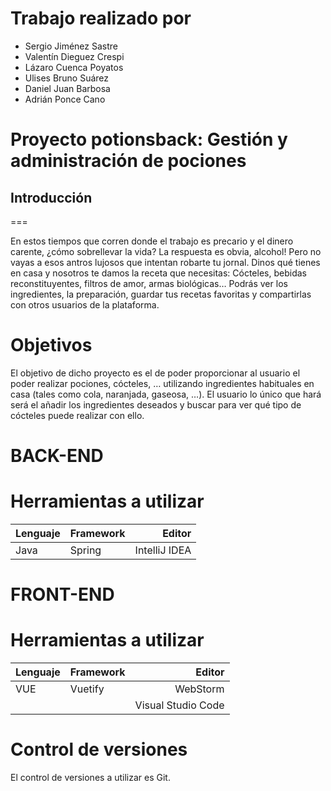 Trabajo realizado por
===
- Sergio Jiménez Sastre
- Valentín Dieguez Crespi
- Lázaro Cuenca Poyatos
- Ulises Bruno Suárez
- Daniel Juan Barbosa
- Adrián Ponce Cano

# Proyecto potionsback: Gestión y administración de pociones
## Introducción
===

En estos tiempos que corren donde el trabajo es precario y el dinero carente, ¿cómo sobrellevar la vida? La respuesta es obvia, alcohol! Pero no vayas a esos antros lujosos que intentan robarte tu jornal. Dinos qué tienes en casa y nosotros te damos la receta que necesitas: Cócteles, bebidas reconstituyentes, filtros de amor, armas biológicas… Podrás ver los ingredientes, la preparación, guardar tus recetas favoritas y compartirlas con otros usuarios de la plataforma.

Objetivos
===

El objetivo de dicho proyecto es el de poder proporcionar al usuario el poder realizar pociones, cócteles, … utilizando ingredientes habituales en casa (tales como cola, naranjada, gaseosa, …).
El usuario lo único que hará será el añadir los ingredientes deseados y buscar para ver qué tipo de cócteles puede realizar con ello.

# BACK-END
Herramientas a utilizar
===
| Lenguaje | Framework | Editor |
| ------ | ------ | -----: |
| Java | Spring | IntelliJ IDEA |
# FRONT-END
Herramientas a utilizar
===
| Lenguaje | Framework | Editor |
| ------ | ------ | -----: |
| VUE | Vuetify | WebStorm |
|  |  | Visual Studio Code |
# Control de versiones
El control de versiones a utilizar es Git.
